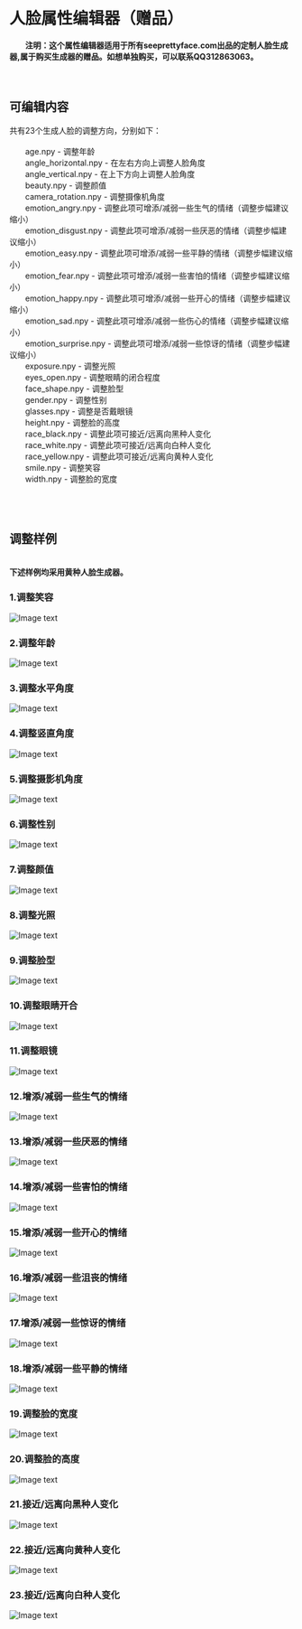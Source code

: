 # 人脸属性编辑器（赠品）
&emsp;&emsp;<b>注明：这个属性编辑器适用于所有seeprettyface.com出品的定制人脸生成器,属于购买生成器的赠品。如想单独购买，可以联系QQ312863063。</b><br /><br /><br />

## 可编辑内容
共有23个生成人脸的调整方向，分别如下：<br /><br />
&emsp;&emsp;age.npy - 调整年龄<br />
&emsp;&emsp;angle_horizontal.npy - 在左右方向上调整人脸角度<br />
&emsp;&emsp;angle_vertical.npy - 在上下方向上调整人脸角度<br />
&emsp;&emsp;beauty.npy - 调整颜值<br />
&emsp;&emsp;camera_rotation.npy - 调整摄像机角度<br />
&emsp;&emsp;emotion_angry.npy - 调整此项可增添/减弱一些生气的情绪（调整步幅建议缩小）<br />
&emsp;&emsp;emotion_disgust.npy - 调整此项可增添/减弱一些厌恶的情绪（调整步幅建议缩小）<br />
&emsp;&emsp;emotion_easy.npy - 调整此项可增添/减弱一些平静的情绪（调整步幅建议缩小）<br />
&emsp;&emsp;emotion_fear.npy - 调整此项可增添/减弱一些害怕的情绪（调整步幅建议缩小）<br />
&emsp;&emsp;emotion_happy.npy - 调整此项可增添/减弱一些开心的情绪（调整步幅建议缩小）<br />
&emsp;&emsp;emotion_sad.npy - 调整此项可增添/减弱一些伤心的情绪（调整步幅建议缩小）<br />
&emsp;&emsp;emotion_surprise.npy - 调整此项可增添/减弱一些惊讶的情绪（调整步幅建议缩小）<br />
&emsp;&emsp;exposure.npy - 调整光照<br />
&emsp;&emsp;eyes_open.npy - 调整眼睛的闭合程度<br />
&emsp;&emsp;face_shape.npy - 调整脸型<br />
&emsp;&emsp;gender.npy - 调整性别<br />
&emsp;&emsp;glasses.npy - 调整是否戴眼镜<br />
&emsp;&emsp;height.npy - 调整脸的高度<br />
&emsp;&emsp;race_black.npy - 调整此项可接近/远离向黑种人变化<br />
&emsp;&emsp;race_white.npy - 调整此项可接近/远离向白种人变化<br />
&emsp;&emsp;race_yellow.npy - 调整此项可接近/远离向黄种人变化<br />
&emsp;&emsp;smile.npy - 调整笑容<br />
&emsp;&emsp;width.npy - 调整脸的宽度<br />
<br /><br /><br />
## 调整样例
<br /><b>下述样例均采用黄种人脸生成器。</b><br />
### 1.调整笑容
![Image text](https://github.com/a312863063/seeprettyface-face_editor/blob/master/examples/smile.jpg)<br />

### 2.调整年龄
![Image text](https://github.com/a312863063/seeprettyface-face_editor/blob/master/examples/age.jpg)<br />

### 3.调整水平角度
![Image text](https://github.com/a312863063/seeprettyface-face_editor/blob/master/examples/angle_horizontal.jpg)<br />

### 4.调整竖直角度
![Image text](https://github.com/a312863063/seeprettyface-face_editor/blob/master/examples/angle_vertical.jpg)<br />

### 5.调整摄影机角度
![Image text](https://github.com/a312863063/seeprettyface-face_editor/blob/master/examples/camera_rotation.jpg)<br />

### 6.调整性别
![Image text](https://github.com/a312863063/seeprettyface-face_editor/blob/master/examples/gender.jpg)<br />

### 7.调整颜值
![Image text](https://github.com/a312863063/seeprettyface-face_editor/blob/master/examples/beauty.jpg)<br />

### 8.调整光照
![Image text](https://github.com/a312863063/seeprettyface-face_editor/blob/master/examples/exposure.jpg)<br />

### 9.调整脸型
![Image text](https://github.com/a312863063/seeprettyface-face_editor/blob/master/examples/face_shape.jpg)<br />

### 10.调整眼睛开合
![Image text](https://github.com/a312863063/seeprettyface-face_editor/blob/master/examples/eyes_open.jpg)<br />

### 11.调整眼镜
![Image text](https://github.com/a312863063/seeprettyface-face_editor/blob/master/examples/glasses.jpg)<br />

### 12.增添/减弱一些生气的情绪
![Image text](https://github.com/a312863063/seeprettyface-face_editor/blob/master/examples/emotion_angry.jpg)<br />

### 13.增添/减弱一些厌恶的情绪
![Image text](https://github.com/a312863063/seeprettyface-face_editor/blob/master/examples/emotion_disgust.jpg)<br />

### 14.增添/减弱一些害怕的情绪
![Image text](https://github.com/a312863063/seeprettyface-face_editor/blob/master/examples/emotion_fear.jpg)<br />

### 15.增添/减弱一些开心的情绪
![Image text](https://github.com/a312863063/seeprettyface-face_editor/blob/master/examples/emotion_happy.jpg)<br />

### 16.增添/减弱一些沮丧的情绪
![Image text](https://github.com/a312863063/seeprettyface-face_editor/blob/master/examples/emotion_sad.jpg)<br />

### 17.增添/减弱一些惊讶的情绪
![Image text](https://github.com/a312863063/seeprettyface-face_editor/blob/master/examples/emotion_surprise.jpg)<br />

### 18.增添/减弱一些平静的情绪
![Image text](https://github.com/a312863063/seeprettyface-face_editor/blob/master/examples/emotion_easy.jpg)<br />

### 19.调整脸的宽度
![Image text](https://github.com/a312863063/seeprettyface-face_editor/blob/master/examples/width.jpg)<br />

### 20.调整脸的高度
![Image text](https://github.com/a312863063/seeprettyface-face_editor/blob/master/examples/height.jpg)<br />

### 21.接近/远离向黑种人变化
![Image text](https://github.com/a312863063/seeprettyface-face_editor/blob/master/examples/race_black.jpg)<br />

### 22.接近/远离向黄种人变化
![Image text](https://github.com/a312863063/seeprettyface-face_editor/blob/master/examples/race_yellow.jpg)<br />

### 23.接近/远离向白种人变化
![Image text](https://github.com/a312863063/seeprettyface-face_editor/blob/master/examples/race_white.jpg)<br />
